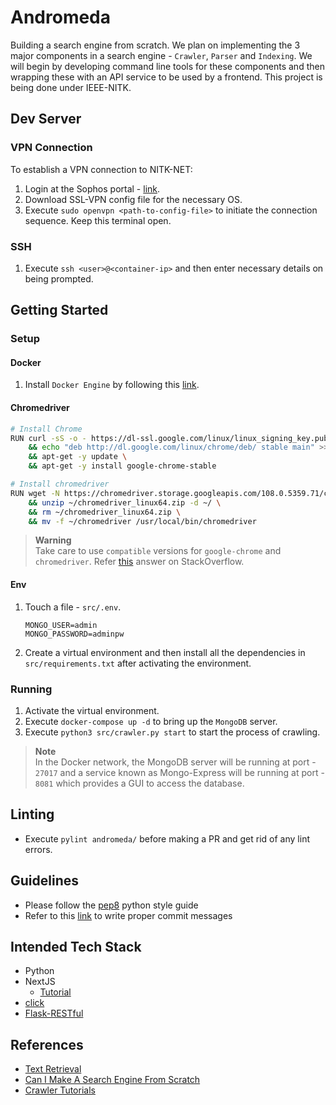 # Andromeda
Building a search engine from scratch. We plan on implementing the 3 major components in a search engine - `Crawler`, `Parser` and `Indexing`. We will begin by developing command line tools for these components and then wrapping these with an API service to be used by a frontend. This project is being done under IEEE-NITK.

## Dev Server
### VPN Connection
To establish a VPN connection to NITK-NET:
1. Login at the Sophos portal - [link](vpnportal.nitk.ac.in).
2. Download SSL-VPN config file for the necessary OS.
3. Execute `sudo openvpn <path-to-config-file>` to initiate the connection sequence. Keep this terminal open.

### SSH
1. Execute `ssh <user>@<container-ip>` and then enter necessary details on being prompted.

## Getting Started
### Setup
#### Docker
1. Install `Docker Engine` by following this [link](https://docs.docker.com/engine/install/ubuntu/).

#### Chromedriver
```bash
# Install Chrome
RUN curl -sS -o - https://dl-ssl.google.com/linux/linux_signing_key.pub | apt-key add \
    && echo "deb http://dl.google.com/linux/chrome/deb/ stable main" >> /etc/apt/sources.list.d/google-chrome.list \
    && apt-get -y update \
    && apt-get -y install google-chrome-stable

# Install chromedriver
RUN wget -N https://chromedriver.storage.googleapis.com/108.0.5359.71/chromedriver_linux64.zip -P ~/ \
    && unzip ~/chromedriver_linux64.zip -d ~/ \
    && rm ~/chromedriver_linux64.zip \
    && mv -f ~/chromedriver /usr/local/bin/chromedriver
```
> **Warning** <br />
> Take care to use `compatible` versions for `google-chrome` and `chromedriver`. Refer [this](https://stackoverflow.com/a/55266105/15333904) answer on StackOverflow.

#### Env
1. Touch a file - `src/.env`. 
    ```.env
    MONGO_USER=admin
    MONGO_PASSWORD=adminpw
    ```
2. Create a virtual environment and then install all the dependencies in `src/requirements.txt` after activating the environment.

### Running
1. Activate the virtual environment.
2. Execute `docker-compose up -d` to bring up the `MongoDB` server.
3. Execute `python3 src/crawler.py start` to start the process of crawling.

> **Note** <br />
> In the Docker network, the MongoDB server will be running at port - `27017` and a service known as Mongo-Express will be running at port - `8081` which provides a GUI to access the database.

## Linting
- Execute `pylint andromeda/` before making a PR and get rid of any lint errors.

## Guidelines
- Please follow the [pep8](https://peps.python.org/pep-0008/) python style guide
- Refer to this [link](https://cbea.ms/git-commit/) to write proper commit messages

## Intended Tech Stack
- Python
- NextJS
    - [Tutorial](https://youtube.com/playlist?list=PL4cUxeGkcC9g9gP2onazU5-2M-AzA8eBw)
- [click](https://click.palletsprojects.com/en/8.1.x/)
- [Flask-RESTful](https://flask-restful.readthedocs.io/en/latest/)

## References
- [Text Retrieval](https://www.coursera.org/learn/text-retrieval/home/info)
- [Can I Make A Search Engine From Scratch](https://www.youtube.com/watch?v=Mwa4aphsJGI)
- [Crawler Tutorials](https://youtube.com/playlist?list=PL6gx4Cwl9DGA8Vys-f48mAH9OKSUyav0q)
